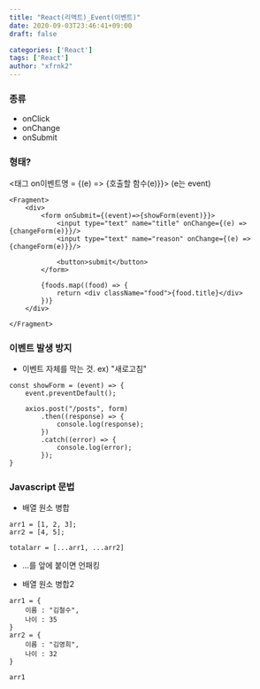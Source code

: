 ```yaml
---
title: "React(리액트)_Event(이벤트)"
date: 2020-09-03T23:46:41+09:00
draft: false

categories: ['React']
tags: ['React']
author: "xfrnk2"
---
```

### 종류
+ onClick
+ onChange
+ onSubmit
  
### 형태?

<태그 on이벤트명 = {(e) => {호출할 함수(e)}}> (e는 event)
~~~
<Fragment>
	<div>
		<form onSubmit={(event)=>{showForm(event)}}>
			<input type="text" name="title" onChange={(e) => {changeForm(e)}}/>
			<input type="text" name="reason" onChange={(e) => {changeForm(e)}}/>

			<button>submit</button>
		</form>
		
		{foods.map((food) => { 
			return <div className="food">{food.title}</div>
		})}
	</div>

</Fragment>
~~~
  
### 이벤트 발생 방지
+ 이벤트 자체를 막는 것. ex) "새로고침"
~~~
const showForm = (event) => {
	event.preventDefault();
	
	axios.post("/posts", form)
		.then((response) => {
			console.log(response);
		})
		.catch((error) => {
			console.log(error);
		});
}
~~~

### Javascript 문법
+ 배열 원소 병합
~~~
arr1 = [1, 2, 3];
arr2 = [4, 5];
~~~
~~~
totalarr = [...arr1, ...arr2]
~~~
+ ...를 앞에 붙이면 언패킹
  
  
+ 배열 원소 병합2
~~~
arr1 = {
	이름 : "김철수",
	나이 : 35
}
arr2 = {
	이름 : "김영희",
	나이 : 32
}
~~~
~~~
arr1
~~~
